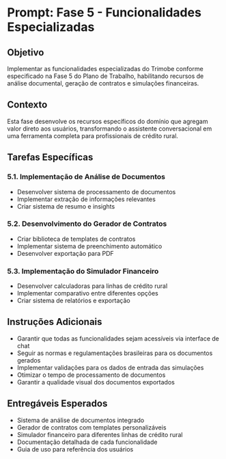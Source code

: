 # Prompt: Fase 5 - Funcionalidades Especializadas

## Objetivo
Implementar as funcionalidades especializadas do Trimobe conforme especificado na Fase 5 do Plano de Trabalho, habilitando recursos de análise documental, geração de contratos e simulações financeiras.

## Contexto
Esta fase desenvolve os recursos específicos do domínio que agregam valor direto aos usuários, transformando o assistente conversacional em uma ferramenta completa para profissionais de crédito rural.

## Tarefas Específicas

### 5.1. Implementação de Análise de Documentos
- Desenvolver sistema de processamento de documentos
- Implementar extração de informações relevantes
- Criar sistema de resumo e insights

### 5.2. Desenvolvimento do Gerador de Contratos
- Criar biblioteca de templates de contratos
- Implementar sistema de preenchimento automático
- Desenvolver exportação para PDF

### 5.3. Implementação do Simulador Financeiro
- Desenvolver calculadoras para linhas de crédito rural
- Implementar comparativo entre diferentes opções
- Criar sistema de relatórios e exportação

## Instruções Adicionais
- Garantir que todas as funcionalidades sejam acessíveis via interface de chat
- Seguir as normas e regulamentações brasileiras para os documentos gerados
- Implementar validações para os dados de entrada das simulações
- Otimizar o tempo de processamento de documentos
- Garantir a qualidade visual dos documentos exportados

## Entregáveis Esperados
- Sistema de análise de documentos integrado
- Gerador de contratos com templates personalizáveis
- Simulador financeiro para diferentes linhas de crédito rural
- Documentação detalhada de cada funcionalidade
- Guia de uso para referência dos usuários
